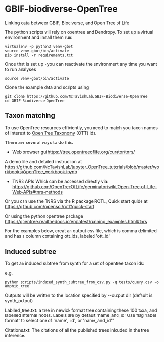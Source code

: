 # GBIF-biodiverse-OpenTree
Linking data between GBIF, Biodiverse, and Open Tree of Life



The python scripts will rely on opentree and Dendropy.
To set up a virtual environment and install them run:

```
virtualenv -p python3 venv-gbot
source venv-gbot/bin/activate
pip install -r requirements.txt
```


Once that is set up - you can reactivate the environment any time you want to run analyses

```
source venv-gbot/bin/activate
```

Clone the example data and scripts using

```
git clone https://github.com/McTavishLab/GBIF-Biodiverse-OpenTree
cd GBIF-Biodiverse-OpenTree
```

## Taxon matching

To use OpenTree resources efficiently, you need to match you taxon names of interest to [Open Tree Taxonomy](https://tree.opentreeoflife.org/about/taxonomy-version/ott3.3) (OTT) ids.

There are several ways to do this:

- Web browser gui https://tree.opentreeoflife.org/curator/tnrs/ 

A demo file and detailed instruction at https://github.com/McTavishLab/jupyter_OpenTree_tutorials/blob/master/workbooks/OpenTree_workbook.ipynb


- TNRS APIs
Which can be accessed directly via: 
https://github.com/OpenTreeOfLife/germinator/wiki/Open-Tree-of-Life-Web-APIs#tnrs-methods 

Or you can use the TNRS via the R package ROTL, Quick start quide at https://github.com/ropensci/rotl#quick-start
 

Or using the python opentree package
https://opentree.readthedocs.io/en/latest/running_examples.html#tnrs


For the examples below, creat an output csv file, which is comma delimited and has a column containing ott_ids, labeled 'ott_id'


## Induced subtree

To get an induced subtree from synth for a set of opentree taxon ids:


e.g.

```
python scripts/induced_synth_subtree_from_csv.py -q tests/query.csv -o amphib_tree
```

Outputs will be written to the location specified by --output dir (default is synth_output)

Lablled_tree.txt: a tree in newick format tree containing these 100 taxa, and labelled internal nodes. 
Labels are by default 'name_and_id' Use flag 'label format' to select one of 'name', 'id', or 'name_and_id'"

Citations.txt: The citations of all the published trees inlcuded in the tree inference.


